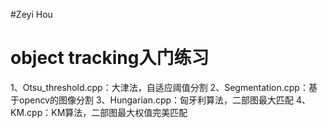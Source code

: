 #Zeyi Hou
# object tracking入门练习


1、Otsu_threshold.cpp：大津法，自适应阈值分割
2、Segmentation.cpp：基于opencv的图像分割
3、Hungarian.cpp：匈牙利算法，二部图最大匹配
4、KM.cpp：KM算法，二部图最大权值完美匹配
